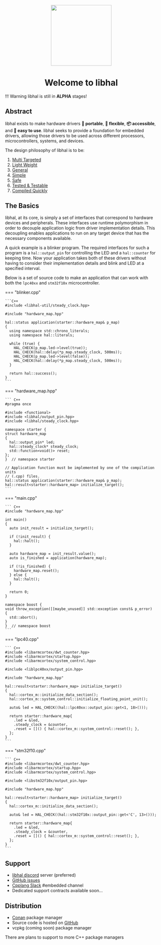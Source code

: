 <div align="center">
<img style="height:200px" src="https://raw.githubusercontent.com/libhal/.github/main/profile/logo.png">
<h1>Welcome to libhal</h1>
</div>

!!! Warning
    libhal is still in **ALPHA** stages!

## Abstract

libhal exists to make hardware drivers **🚚 portable**, **🦾 flexible**,
**📦 accessible**, and **🍰 easy to use**. libhal seeks to provide a foundation
for embedded drivers, allowing those drivers to be used across different
processors, microcontrollers, systems, and devices.

The design philosophy of libhal is to be:

1. [Multi Targeted](design/philosophy.md#d1-multi-targeted)
1. [Light Weight](design/philosophy.md#d2-light-weight)
1. [General](design/philosophy.md#d3-general)
1. [Simple](design/philosophy.md#d4-simple)
1. [Safe](design/philosophy.md#d5-safe)
1. [Tested & Testable](design/philosophy.md#d6-tested-testable)
1. [Compiled Quickly](design/philosophy.md#d7-compiled-quickly)

## The Basics

libhal, at its core, is simply a set of interfaces that correspond to hardware
devices and peripherals. These interfaces use runtime polymorphism in order to
decouple application logic from driver implementation details. This decoupling
enables applications to run on any target device that has the necessary
components available.

A quick example is a blinker program. The required interfaces for such a program
is a `hal::output_pin` for controlling the LED and a `hal::counter` for keeping
time. Now your application takes both of these drivers without having to
consider their implementation details and blink and LED at a specified interval.

Below is a set of source code to make an application that can work with both the
`lpc40xx` and `stm32f10x` microcontroller.

=== "blinker.cpp"

    ```C++
    #include <libhal-util/steady_clock.hpp>

    #include "hardware_map.hpp"

    hal::status application(starter::hardware_map& p_map)
    {
      using namespace std::chrono_literals;
      using namespace hal::literals;

      while (true) {
        HAL_CHECK(p_map.led->level(true));
        HAL_CHECK(hal::delay(*p_map.steady_clock, 500ms));
        HAL_CHECK(p_map.led->level(false));
        HAL_CHECK(hal::delay(*p_map.steady_clock, 500ms));
      }

      return hal::success();
    }
    ```

=== "hardware_map.hpp"

    ``` C++
    #pragma once

    #include <functional>
    #include <libhal/output_pin.hpp>
    #include <libhal/steady_clock.hpp>

    namespace starter {
    struct hardware_map
    {
      hal::output_pin* led;
      hal::steady_clock* steady_clock;
      std::function<void()> reset;
    };
    }  // namespace starter

    // Application function must be implemented by one of the compilation units
    // (.cpp) files.
    hal::status application(starter::hardware_map& p_map);
    hal::result<starter::hardware_map> initialize_target();
    ```

=== "main.cpp"

    ``` C++
    #include "hardware_map.hpp"

    int main()
    {
      auto init_result = initialize_target();

      if (!init_result) {
        hal::halt();
      }

      auto hardware_map = init_result.value();
      auto is_finished = application(hardware_map);

      if (!is_finished) {
        hardware_map.reset();
      } else {
        hal::halt();
      }

      return 0;
    }

    namespace boost {
    void throw_exception([[maybe_unused]] std::exception const& p_error)
    {
      std::abort();
    }
    }  // namespace boost
    ```

=== "lpc40.cpp"

    ``` C++
    #include <libarmcortex/dwt_counter.hpp>
    #include <libarmcortex/startup.hpp>
    #include <libarmcortex/system_control.hpp>

    #include <liblpc40xx/output_pin.hpp>

    #include "hardware_map.hpp"

    hal::result<starter::hardware_map> initialize_target()
    {
      hal::cortex_m::initialize_data_section();
      hal::cortex_m::system_control::initialize_floating_point_unit();

      auto& led = HAL_CHECK((hal::lpc40xx::output_pin::get<1, 18>()));

      return starter::hardware_map{
        .led = &led,
        .steady_clock = &counter,
        .reset = []() { hal::cortex_m::system_control::reset(); },
      };
    }
    ```

=== "stm32f10.cpp"

    ``` C++
    #include <libarmcortex/dwt_counter.hpp>
    #include <libarmcortex/startup.hpp>
    #include <libarmcortex/system_control.hpp>

    #include <libstm32f10x/output_pin.hpp>

    #include "hardware_map.hpp"

    hal::result<starter::hardware_map> initialize_target()
    {
      hal::cortex_m::initialize_data_section();

      auto& led = HAL_CHECK((hal::stm32f10x::output_pin::get<'C', 13>()));

      return starter::hardware_map{
        .led = &led,
        .steady_clock = &counter,
        .reset = []() { hal::cortex_m::system_control::reset(); },
      };
    }
    ```

## Support

- [libhal discord](https://discord.gg/p5A6vzv8tm) server (preferred)
- [GitHub issues](https://github.com/libhal/libhal/issues)
- [Cpplang Slack](https://cpplang.slack.com/) #embedded channel
- Dedicated support contracts available soon...

## Distribution

- [Conan](https://conan.io/center/libhal) package manager
- Source code is hosted on [GitHub](https://github.com/libhal/libahl)
- vcpkg (coming soon) package manager

There are plans to support to more C++ package managers
